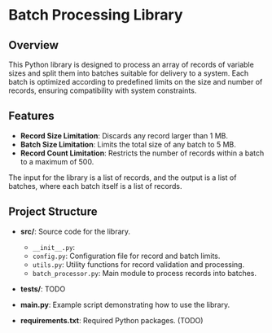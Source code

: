 # Batch Processing Library

## Overview

This Python library is designed to process an array of records of variable sizes and split them into batches suitable for delivery to a system. Each batch is optimized according to predefined limits on the size and number of records, ensuring compatibility with system constraints.

## Features

- **Record Size Limitation**: Discards any record larger than 1 MB.
- **Batch Size Limitation**: Limits the total size of any batch to 5 MB.
- **Record Count Limitation**: Restricts the number of records within a batch to a maximum of 500.

The input for the library is a list of records, and the output is a list of batches, where each batch itself is a list of records.

## Project Structure

- **src/**: Source code for the library.
  - `__init__.py`:
  - `config.py`: Configuration file for record and batch limits.
  - `utils.py`: Utility functions for record validation and processing.
  - `batch_processor.py`: Main module to process records into batches.

- **tests/**: TODO

- **main.py**: Example script demonstrating how to use the library.

- **requirements.txt**: Required Python packages. (TODO)